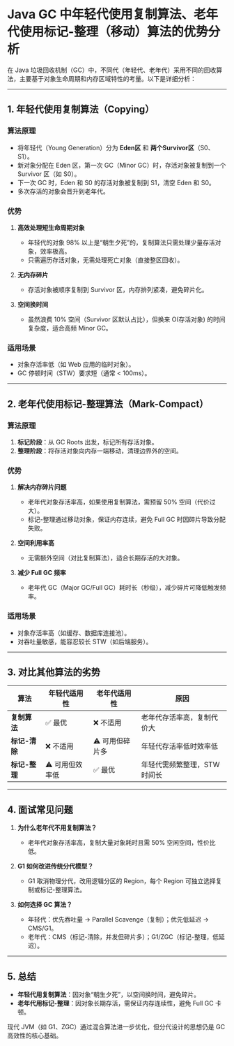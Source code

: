 # **Java GC 中年轻代使用复制算法、老年代使用标记-整理（移动）算法的优势分析**

在 Java 垃圾回收机制（GC）中，不同代（年轻代、老年代）采用不同的回收算法，主要基于对象生命周期和内存区域特性的考量。以下是详细分析：

---

## **1. 年轻代使用复制算法（Copying）**
### **算法原理**
- 将年轻代（Young Generation）分为 **Eden区** 和 **两个Survivor区**（S0、S1）。
- 新对象分配在 Eden 区，第一次 GC（Minor GC）时，存活对象被复制到一个 Survivor 区（如 S0）。
- 下一次 GC 时，Eden 和 S0 的存活对象被复制到 S1，清空 Eden 和 S0。
- 多次存活的对象会晋升到老年代。

### **优势**
1. **高效处理短生命周期对象**  
   - 年轻代的对象 98% 以上是“朝生夕死”的，复制算法只需处理少量存活对象，效率极高。
   - 只需遍历存活对象，无需处理死亡对象（直接整区回收）。

2. **无内存碎片**  
   - 存活对象被顺序复制到 Survivor 区，内存排列紧凑，避免碎片化。

3. **空间换时间**  
   - 虽然浪费 10% 空间（Survivor 区默认占比），但换来 O(存活对象) 的时间复杂度，适合高频 Minor GC。

### **适用场景**
- 对象存活率低（如 Web 应用的临时对象）。
- GC 停顿时间（STW）要求短（通常 < 100ms）。

---

## **2. 老年代使用标记-整理算法（Mark-Compact）**
### **算法原理**
1. **标记阶段**：从 GC Roots 出发，标记所有存活对象。
2. **整理阶段**：将存活对象向内存一端移动，清理边界外的空间。

### **优势**
1. **解决内存碎片问题**  
   - 老年代对象存活率高，如果使用复制算法，需预留 50% 空间（代价过大）。
   - 标记-整理通过移动对象，保证内存连续，避免 Full GC 时因碎片导致分配失败。

2. **空间利用率高**  
   - 无需额外空间（对比复制算法），适合长期存活的大对象。

3. **减少 Full GC 频率**  
   - 老年代 GC（Major GC/Full GC）耗时长（秒级），减少碎片可降低触发频率。

### **适用场景**
- 对象存活率高（如缓存、数据库连接池）。
- 对吞吐量敏感，能容忍较长 STW（如后端服务）。

---

## **3. 对比其他算法的劣势**
| 算法 | 年轻代适用性 | 老年代适用性 | 原因 |
|------|------------|------------|------|
| **复制算法** | ✅ 最优 | ❌ 不适用 | 老年代存活率高，复制代价大 |
| **标记-清除** | ❌ 不适用 | ⚠️ 可用但碎片多 | 年轻代存活率低时效率低 |
| **标记-整理** | ⚠️ 可用但效率低 | ✅ 最优 | 年轻代需频繁整理，STW 时间长 |

---

## **4. 面试常见问题**
1. **为什么老年代不用复制算法？**  
   - 老年代对象存活率高，复制大量对象耗时且需 50% 空闲空间，性价比低。

2. **G1 如何改进传统分代模型？**  
   - G1 取消物理分代，改用逻辑分区的 Region，每个 Region 可独立选择复制或标记-整理算法。

3. **如何选择 GC 算法？**  
   - 年轻代：优先吞吐量 → Parallel Scavenge（复制）；优先低延迟 → CMS/G1。  
   - 老年代：CMS（标记-清除，并发但碎片多）；G1/ZGC（标记-整理，低延迟）。

---

## **5. 总结**
- **年轻代用复制算法**：因对象“朝生夕死”，以空间换时间，避免碎片。  
- **老年代用标记-整理**：因对象长期存活，需保证内存连续性，避免 Full GC 卡顿。  

现代 JVM（如 G1、ZGC）通过混合算法进一步优化，但分代设计的思想仍是 GC 高效性的核心基础。
